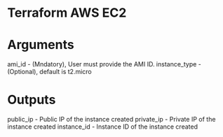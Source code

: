# Terraform AWS EC2

# Arguments
ami_id          -   (Mndatory), User must provide the AMI ID.
instance_type   -   (Optional), default is t2.micro

# Outputs
public_ip   - Public IP of the instance created
private_ip  - Private IP of the instance created
instance_id - Instance ID of the instance created